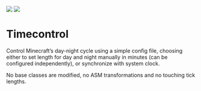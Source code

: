 [![](http://cf.way2muchnoise.eu/title/303570.svg)](https://www.curseforge.com/minecraft/mc-mods/time-control) [![](http://cf.way2muchnoise.eu/versions/303570.svg)](https://www.curseforge.com/minecraft/mc-mods/time-control)

# Timecontrol

Control Minecraft’s day-night cycle using a simple config file, choosing either to set length for day and night manually in minutes (can be configured 
independently), or synchronize with system clock.

No base classes are modified, no ASM transformations and no touching tick lengths.
